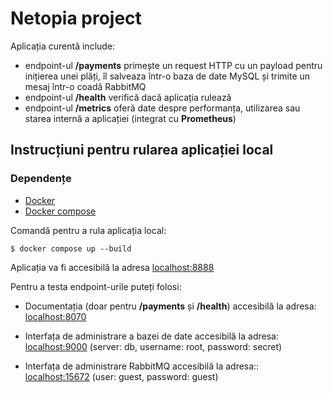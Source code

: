 # Netopia project

Aplicația curentă include:
- endpoint-ul **/payments** primește un request HTTP cu un payload pentru inițierea unei plăți, îl salveaza într-o baza de date MySQL și trimite un mesaj într-o coadă RabbitMQ
- endpoint-ul **/health** verifică dacă aplicația rulează
- endpoint-ul **/metrics** oferă date despre performanța, utilizarea sau starea internă a aplicației (integrat cu **Prometheus**)

## Instrucțiuni pentru rularea aplicației local

### Dependențe
- [Docker](https://docs.docker.com/engine/install/)
- [Docker compose](https://docs.docker.com/compose/install/)


Comandă pentru a rula aplicația local:

    $ docker compose up --build

Aplicația va fi accesibilă la adresa [localhost:8888](http://localhost:8888)

Pentru a testa endpoint-urile puteți folosi:

- Documentația (doar pentru **/payments** și **/health**) accesibilă la adresa: [localhost:8070](http://localhost:8070)

- Interfața de administrare a bazei de date accesibilă la adresa: [localhost:9000](http://localhost:9000) (server: db, username: root, password: secret)

- Interfața de administrare RabbitMQ accesibilă la adresa:: [localhost:15672](http://localhost:15672) (user: guest, password: guest)
